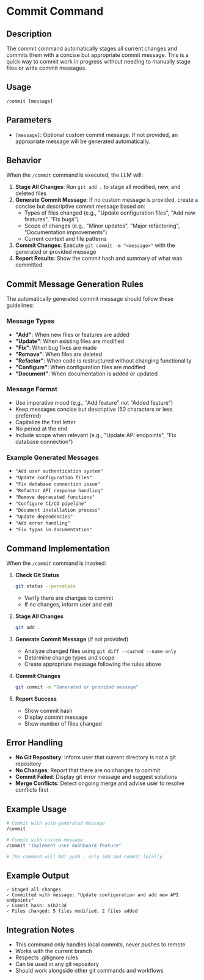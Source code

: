 # Commit Command

## Description
The commit command automatically stages all current changes and commits them with a concise but appropriate commit message. This is a quick way to commit work in progress without needing to manually stage files or write commit messages.

## Usage
```
/commit [message]
```

## Parameters
- `[message]`: Optional custom commit message. If not provided, an appropriate message will be generated automatically.

## Behavior
When the `/commit` command is executed, the LLM will:

1. **Stage All Changes**: Run `git add .` to stage all modified, new, and deleted files
2. **Generate Commit Message**: If no custom message is provided, create a concise but descriptive commit message based on:
   - Types of files changed (e.g., "Update configuration files", "Add new features", "Fix bugs")
   - Scope of changes (e.g., "Minor updates", "Major refactoring", "Documentation improvements")
   - Current context and file patterns
3. **Commit Changes**: Execute `git commit -m "<message>"` with the generated or provided message
4. **Report Results**: Show the commit hash and summary of what was committed

## Commit Message Generation Rules
The automatically generated commit message should follow these guidelines:

### Message Types
- **"Add"**: When new files or features are added
- **"Update"**: When existing files are modified
- **"Fix"**: When bug fixes are made
- **"Remove"**: When files are deleted
- **"Refactor"**: When code is restructured without changing functionality
- **"Configure"**: When configuration files are modified
- **"Document"**: When documentation is added or updated

### Message Format
- Use imperative mood (e.g., "Add feature" not "Added feature")
- Keep messages concise but descriptive (50 characters or less preferred)
- Capitalize the first letter
- No period at the end
- Include scope when relevant (e.g., "Update API endpoints", "Fix database connection")

### Example Generated Messages
- `"Add user authentication system"`
- `"Update configuration files"`
- `"Fix database connection issue"`
- `"Refactor API response handling"`
- `"Remove deprecated functions"`
- `"Configure CI/CD pipeline"`
- `"Document installation process"`
- `"Update dependencies"`
- `"Add error handling"`
- `"Fix typos in documentation"`

## Command Implementation

When the `/commit` command is invoked:

1. **Check Git Status**
   ```bash
   git status --porcelain
   ```
   - Verify there are changes to commit
   - If no changes, inform user and exit

2. **Stage All Changes**
   ```bash
   git add .
   ```

3. **Generate Commit Message** (if not provided)
   - Analyze changed files using `git diff --cached --name-only`
   - Determine change types and scope
   - Create appropriate message following the rules above

4. **Commit Changes**
   ```bash
   git commit -m "Generated or provided message"
   ```

5. **Report Success**
   - Show commit hash
   - Display commit message
   - Show number of files changed

## Error Handling
- **No Git Repository**: Inform user that current directory is not a git repository
- **No Changes**: Report that there are no changes to commit
- **Commit Failed**: Display git error message and suggest solutions
- **Merge Conflicts**: Detect ongoing merge and advise user to resolve conflicts first

## Example Usage

```bash
# Commit with auto-generated message
/commit

# Commit with custom message
/commit "Implement user dashboard feature"

# The command will NOT push - only add and commit locally
```

## Example Output
```
✓ Staged all changes
✓ Committed with message: "Update configuration and add new API endpoints"
✓ Commit hash: a1b2c3d
✓ Files changed: 5 files modified, 2 files added
```

## Integration Notes
- This command only handles local commits, never pushes to remote
- Works with the current branch
- Respects .gitignore rules
- Can be used in any git repository
- Should work alongside other git commands and workflows
